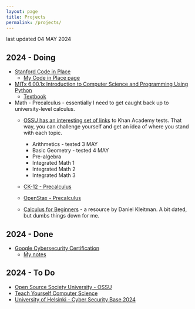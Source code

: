 ```yaml
---
layout: page
title: Projects
permalink: /projects/
---
```


last updated 04 MAY 2024

## 2024 - Doing
- [Stanford Code in Place](https://codeinplace.stanford.edu/)
    - [My Code in Place page](https://1dgk.github.io/2024/04/10/code-in-place-index.html)
- [MITx 6.00.1x Introduction to Computer Science and Programming Using Python](https://learning.edx.org/course/course-v1:MITx+6.00.1x+2T2018/home)
    - [Textbook](https://1drv.ms/b/s!AJounr3vgj6XhJU3?e=TDtskQ)
- Math - Precalculus - essentially I need to get caught back up to university-level calculus.
    - [OSSU has an interesting set of links](https://github.com/ossu/computer-science/blob/master/FAQ.md#how-can-i-review-the-math-prerequisites) to Khan Academy tests. That way, you can challenge yourself and get an idea of where you stand with each topic.
        - Arithmetics - tested 3 MAY
        - Basic Geometry - tested 4 MAY
        - Pre-algebra
        - Integrated Math 1
        - Integrated Math 2
        - Integrated Math 3

    - [CK-12 - Precalculus](https://flexbooks.ck12.org/cbook/ck-12-precalculus-concepts-2.0/)
    - [OpenStax - Precalculus](https://openstax.org/details/books/precalculus-2e)
    - [Calculus for Beginners](https://math.mit.edu/~djk/calculus_beginners/index.html) - a resource by Daniel Kleitman. A bit dated, but dumbs things down for me. 

## 2024 - Done
- [Google Cybersecurity Certification](https://grow.google/certificates/cybersecurity/)
    - [My notes](https://1dgk.github.io/2024/01/24/gcc-course-index.html)

## 2024 - To Do
- [Open Source Society University - OSSU](https://github.com/ossu/computer-science/blob/master/README.md)
- [Teach Yourself Computer Science](https://teachyourselfcs.com/)
- [University of Helsinki - Cyber Security Base 2024](https://cybersecuritybase.mooc.fi/)
